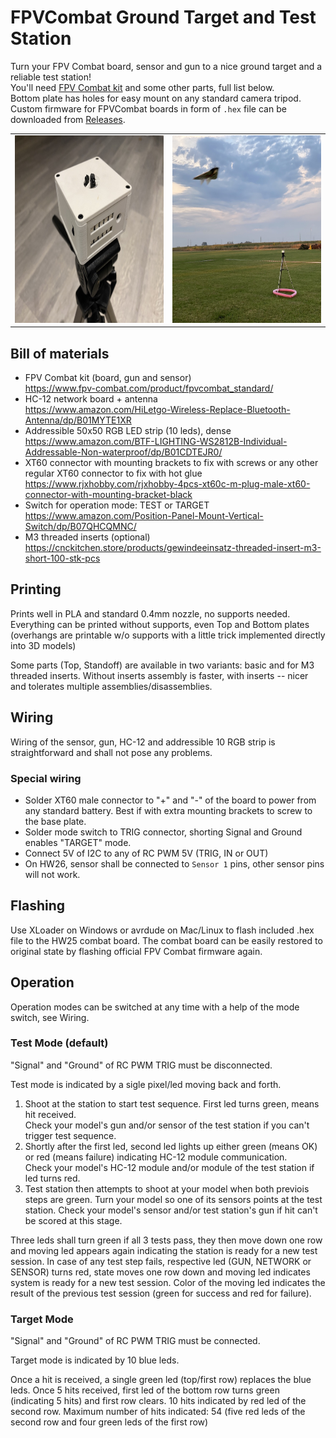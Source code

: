 # FPVCombat Ground Target and Test Station

Turn your FPV Combat board, sensor and gun to a nice ground target and a reliable test station!  
You'll need [FPV Combat kit](https://fpv-combat.com/) and some other parts, full list below.  
Bottom plate has holes for easy mount on any standard camera tripod.  
Custom firmware for FPVCombat boards in form of `.hex` file can be downloaded from [Releases](https://github.com/ysoldak/fpvc-target/releases).

<table>
<tr><td>
<img src="media/Main.jpg" title="main" height="300" />
</td><td>
<img src="media/InTheWild.jpg" title="In the wild" height="300" />
</td></tr>
</table>

## Bill of materials

- FPV Combat kit (board, gun and sensor)  
  https://www.fpv-combat.com/product/fpvcombat_standard/
- HC-12 network board + antenna  
  https://www.amazon.com/HiLetgo-Wireless-Replace-Bluetooth-Antenna/dp/B01MYTE1XR
- Addressible 50x50 RGB LED strip (10 leds), dense  
  https://www.amazon.com/BTF-LIGHTING-WS2812B-Individual-Addressable-Non-waterproof/dp/B01CDTEJR0/
- XT60 connector with mounting brackets to fix with screws or any other regular XT60 connector to fix with hot glue
  https://www.rjxhobby.com/rjxhobby-4pcs-xt60c-m-plug-male-xt60-connector-with-mounting-bracket-black
- Switch for operation mode: TEST or TARGET  
  https://www.amazon.com/Position-Panel-Mount-Vertical-Switch/dp/B07QHCQMNC/
- M3 threaded inserts  (optional)  
  https://cnckitchen.store/products/gewindeeinsatz-threaded-insert-m3-short-100-stk-pcs

## Printing

Prints well in PLA and standard 0.4mm nozzle, no supports needed.
Everything can be printed without supports, even Top and Bottom plates (overhangs are printable w/o supports with a little trick implemented directly into 3D models)

Some parts (Top, Standoff) are available in two variants: basic and for M3 threaded inserts.
Without inserts assembly is faster, with inserts -- nicer and tolerates multiple assemblies/disassemblies.

## Wiring

Wiring of the sensor, gun, HC-12 and addressible 10 RGB strip is straightforward and shall not pose any problems.

### Special wiring
- Solder XT60 male connector to "+" and "-" of the board to power from any standard battery. Best if with extra mounting brackets to screw to the base plate.
- Solder mode switch to TRIG connector, shorting Signal and Ground enables "TARGET" mode.
- Connect 5V of I2C to any of RC PWM 5V (TRIG, IN or OUT)
- On HW26, sensor shall be connected to `Sensor 1` pins, other sensor pins will not work.

## Flashing

Use XLoader on Windows or avrdude on Mac/Linux to flash included .hex file to the HW25 combat board.
The combat board can be easily restored to original state by flashing official FPV Combat firmware again.

## Operation

Operation modes can be switched at any time with a help of the mode switch, see Wiring.

### Test Mode (default)
"Signal" and "Ground" of RC PWM TRIG must be disconnected.

Test mode is indicated by a sigle pixel/led moving back and forth.

1. Shoot at the station to start test sequence. First led turns green, means hit received.  
   Check your model's gun and/or sensor of the test station if you can't trigger test sequence.
2. Shortly after the first led, second led lights up either green (means OK) or red (means failure) indicating HC-12 module communication.  
   Check your model's HC-12 module and/or module of the test station if led turns red.
3. Test station then attempts to shoot at your model when both previois steps are green. Turn your model so one of its sensors points at the test station.
   Check your model's sensor and/or test station's gun if hit can't be scored at this stage.

Three leds shall turn green if all 3 tests pass, they then move down one row and moving led appears again indicating the station is ready for a new test session.
In case of any test step fails, respective led (GUN, NETWORK or SENSOR) turns red, state moves one row down and moving led indicates system is ready for a new test session.
Color of the moving led indicates the result of the previous test session (green for success and red for failure).

### Target Mode
"Signal" and "Ground" of RC PWM TRIG must be connected.

Target mode is indicated by 10 blue leds.

Once a hit is received, a single green led (top/first row) replaces the blue leds.
Once 5 hits received, first led of the bottom row turns green (indicating 5 hits) and first row clears.
10 hits indicated by red led of the second row.
Maximum number of hits indicated: 54 (five red leds of the second row and four green leds of the first row)
